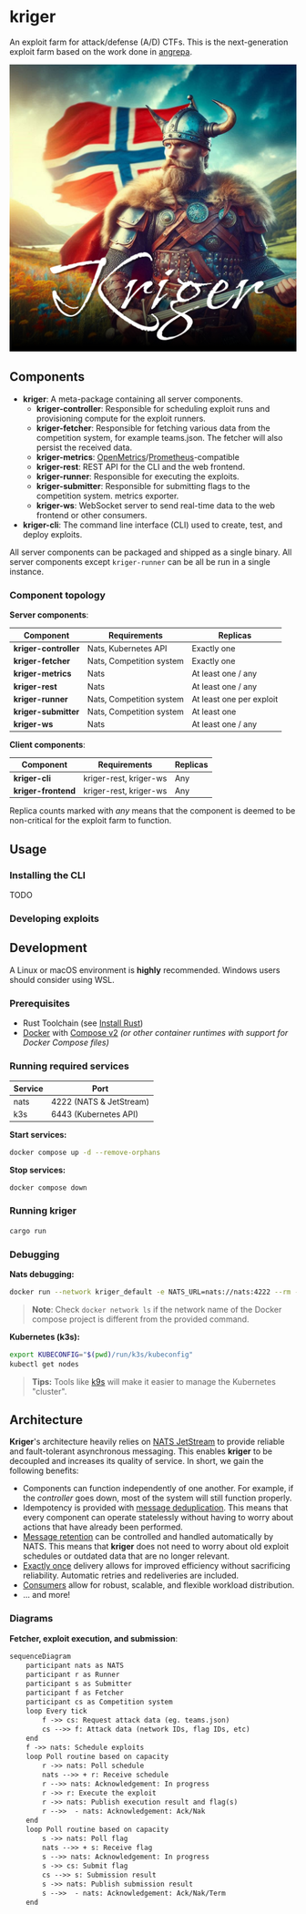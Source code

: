 # kriger

An exploit farm for attack/defense (A/D) CTFs. This is the next-generation exploit farm based on the work done
in [angrepa](https://github.com/Cyberlandslaget/angrepa).

![](.github/assets/logo.png)

## Components

- **kriger**: A meta-package containing all server components.
    - **kriger-controller**: Responsible for scheduling exploit runs and provisioning compute for the exploit runners.
    - **kriger-fetcher**: Responsible for fetching various data from the competition system, for example teams.json. The
      fetcher will also persist the received data.
    - **kriger-metrics**: [OpenMetrics](https://openmetrics.io/)/[Prometheus](https://prometheus.io/)-compatible
    - **kriger-rest**: REST API for the CLI and the web frontend.
    - **kriger-runner**: Responsible for executing the exploits.
    - **kriger-submitter**: Responsible for submitting flags to the competition system.
      metrics exporter.
    - **kriger-ws**: WebSocket server to send real-time data to the web frontend or other consumers.
- **kriger-cli**: The command line interface (CLI) used to create, test, and deploy exploits.

All server components can be packaged and shipped as a single binary. All server components except `kriger-runner` can
be all be run in a single instance.

### Component topology

**Server components**:

| Component             | Requirements             | Replicas                 |
|-----------------------|--------------------------|--------------------------|
| **kriger-controller** | Nats, Kubernetes API     | Exactly one              |
| **kriger-fetcher**    | Nats, Competition system | Exactly one              |                 
| **kriger-metrics**    | Nats                     | At least one / any       |                 
| **kriger-rest**       | Nats                     | At least one / any       |
| **kriger-runner**     | Nats, Competition system | At least one per exploit |                 
| **kriger-submitter**  | Nats, Competition system | At least one             |                 
| **kriger-ws**         | Nats                     | At least one / any       | 

**Client components**:

| Component           | Requirements           | Replicas |
|---------------------|------------------------|----------|
| **kriger-cli**      | kriger-rest, kriger-ws | Any      |                 
| **kriger-frontend** | kriger-rest, kriger-ws | Any      |                 

Replica counts marked with *any* means that the component is deemed to be non-critical for the exploit farm to function.

## Usage

### Installing the CLI

TODO

### Developing exploits

## Development

A Linux or macOS environment is **highly** recommended. Windows users should consider using WSL.

### Prerequisites

- Rust Toolchain (see [Install Rust](https://www.rust-lang.org/tools/install))
- [Docker](https://docs.docker.com/engine/install/) with [Compose v2](https://docs.docker.com/compose/install/) *(or
  other container runtimes with support for Docker Compose files)*

### Running required services

| Service | Port                    |
|---------|-------------------------|
| nats    | 4222 (NATS & JetStream) |
| k3s     | 6443 (Kubernetes API)   |

**Start services:**

```bash
docker compose up -d --remove-orphans
```

**Stop services:**

```bash
docker compose down
```

### Running kriger

```bash
cargo run
```

### Debugging

**Nats debugging:**

```bash
docker run --network kriger_default -e NATS_URL=nats://nats:4222 --rm -it natsio/nats-box
```

> **Note**: Check `docker network ls` if the network name of the Docker compose project is different from the provided
> command.

**Kubernetes (k3s):**

```bash
export KUBECONFIG="$(pwd)/run/k3s/kubeconfig"
kubectl get nodes
```

> **Tips:** Tools like [k9s](https://github.com/derailed/k9s) will make it easier to manage the Kubernetes "cluster".

## Architecture

**Kriger**'s architecture heavily relies
on [NATS JetStream](https://docs.nats.io/using-nats/developer/develop_jetstream)
to provide reliable and fault-tolerant asynchronous messaging. This enables **kriger** to be decoupled and increases its
quality of service. In short, we gain the following benefits:

- Components can function independently of one another. For example, if the *controller* goes down, most of the
  system will still function properly.
- Idempotency is provided
  with [message deduplication](https://docs.nats.io/using-nats/developer/develop_jetstream/model_deep_dive#message-deduplication).
  This means that every component can operate statelessly without having to worry about actions that have already been
  performed.
- [Message retention](https://docs.nats.io/using-nats/developer/develop_jetstream/model_deep_dive#stream-limits-retention-and-policy)
  can be controlled and handled automatically by NATS. This means that **kriger** does not need to worry about old
  exploit schedules or outdated data that are no longer relevant.
- [Exactly once](https://docs.nats.io/using-nats/developer/develop_jetstream/model_deep_dive#exactly-once-semantics)
  delivery allows for improved efficiency without sacrificing reliability. Automatic retries and redeliveries are
  included.
- [Consumers](https://docs.nats.io/using-nats/developer/develop_jetstream/consumers) allow for robust, scalable, and
  flexible workload distribution.
- ... and more!

### Diagrams

**Fetcher, exploit execution, and submission**:

```mermaid
sequenceDiagram
    participant nats as NATS
    participant r as Runner
    participant s as Submitter
    participant f as Fetcher
    participant cs as Competition system
    loop Every tick
        f ->> cs: Request attack data (eg. teams.json)
        cs -->> f: Attack data (network IDs, flag IDs, etc)
    end
    f ->> nats: Schedule exploits
    loop Poll routine based on capacity
        r ->> nats: Poll schedule
        nats -->> + r: Receive schedule
        r -->> nats: Acknowledgement: In progress
        r ->> r: Execute the exploit
        r ->> nats: Publish execution result and flag(s)
        r -->>  - nats: Acknowledgement: Ack/Nak
    end
    loop Poll routine based on capacity
        s ->> nats: Poll flag
        nats -->> + s: Receive flag
        s -->> nats: Acknowledgement: In progress
        s ->> cs: Submit flag
        cs -->> s: Submission result
        s ->> nats: Publish submission result
        s -->>  - nats: Acknowledgement: Ack/Nak/Term
    end
```
